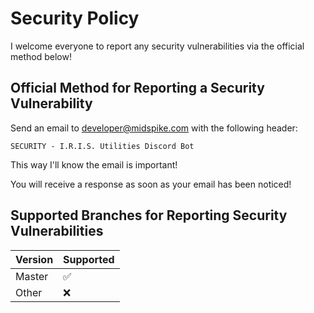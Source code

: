 # Security Policy

I welcome everyone to report any security vulnerabilities via the official method below!

## Official Method for Reporting a Security Vulnerability

Send an email to [developer@midspike.com](mailto:developer@midspike.com) with the following header:

```
SECURITY - I.R.I.S. Utilities Discord Bot
```

This way I'll know the email is important!

You will receive a response as soon as your email has been noticed!

## Supported Branches for Reporting Security Vulnerabilities

| Version | Supported          |
| ------- | ------------------ |
| Master  | :white_check_mark: |
| Other   | :x:                |
